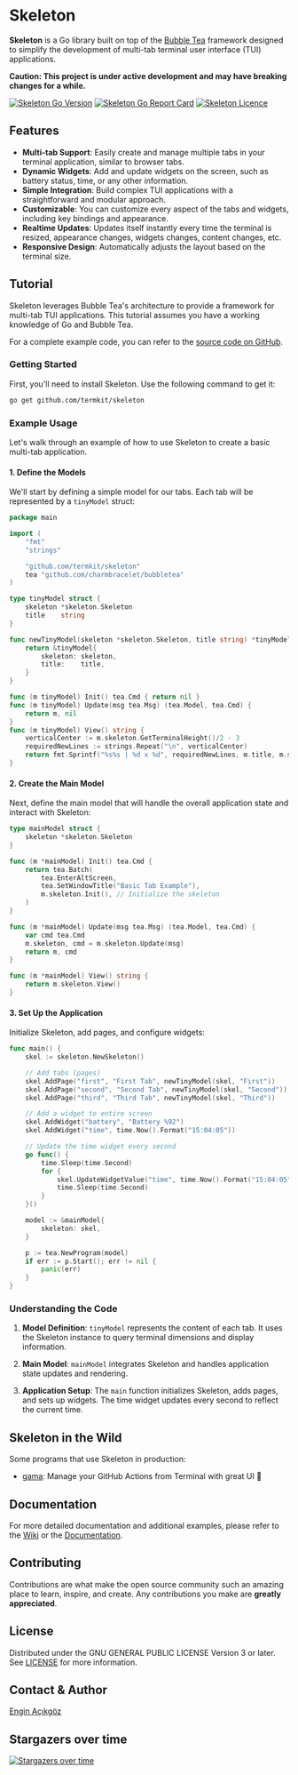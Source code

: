 # Skeleton

**Skeleton** is a Go library built on top of the [Bubble Tea](https://github.com/charmbracelet/bubbletea) framework designed to simplify the development of multi-tab terminal user interface (TUI) applications.

**Caution: This project is under active development and may have breaking changes for a while.**

<a href="https://github.com/termkit/skeleton" target="_blank"><img src="https://img.shields.io/github/go-mod/go-version/termkit/skeleton?style=for-the-badge&logo=go" alt="Skeleton Go Version" /></a>
<a href="https://goreportcard.com/report/github.com/termkit/skeleton" target="_blank"><img src="https://goreportcard.com/badge/github.com/termkit/skeleton?style=for-the-badge&logo=go" alt="Skeleton Go Report Card" /></a>
<a href="https://github.com/termkit/skeleton" target="_blank"><img src="https://img.shields.io/github/license/termkit/skeleton?style=for-the-badge" alt="Skeleton Licence" /></a>

## Features

- **Multi-tab Support**: Easily create and manage multiple tabs in your terminal application, similar to browser tabs.
- **Dynamic Widgets**: Add and update widgets on the screen, such as battery status, time, or any other information.
- **Simple Integration**: Build complex TUI applications with a straightforward and modular approach.
- **Customizable**: You can customize every aspect of the tabs and widgets, including key bindings and appearance. 
- **Realtime Updates**: Updates itself instantly every time the terminal is resized, appearance changes, widgets changes, content changes, etc.
- **Responsive Design**: Automatically adjusts the layout based on the terminal size.

## Tutorial

Skeleton leverages Bubble Tea's architecture to provide a framework for multi-tab TUI applications. This tutorial assumes you have a working knowledge of Go and Bubble Tea.

For a complete example code, you can refer to the [source code on GitHub](https://github.com/termkit/skeleton/tree/main/examples).

### Getting Started

First, you'll need to install Skeleton. Use the following command to get it:

````bash
go get github.com/termkit/skeleton
````

### Example Usage

Let's walk through an example of how to use Skeleton to create a basic multi-tab application.

#### 1. Define the Models

We'll start by defining a simple model for our tabs. Each tab will be represented by a `tinyModel` struct:

````go
package main

import (
	"fmt"
	"strings"

	"github.com/termkit/skeleton"
	tea "github.com/charmbracelet/bubbletea"
)

type tinyModel struct {
	skeleton *skeleton.Skeleton
	title    string
}

func newTinyModel(skeleton *skeleton.Skeleton, title string) *tinyModel {
	return &tinyModel{
		skeleton: skeleton,
		title:    title,
	}
}

func (m tinyModel) Init() tea.Cmd { return nil }
func (m tinyModel) Update(msg tea.Msg) (tea.Model, tea.Cmd) {
	return m, nil
}
func (m tinyModel) View() string {
	verticalCenter := m.skeleton.GetTerminalHeight()/2 - 3
	requiredNewLines := strings.Repeat("\n", verticalCenter)
	return fmt.Sprintf("%s%s | %d x %d", requiredNewLines, m.title, m.skeleton.GetTerminalWidth(), m.skeleton.GetTerminalHeight())
}
````

#### 2. Create the Main Model

Next, define the main model that will handle the overall application state and interact with Skeleton:

````go
type mainModel struct {
	skeleton *skeleton.Skeleton
}

func (m *mainModel) Init() tea.Cmd {
	return tea.Batch(
		tea.EnterAltScreen,
		tea.SetWindowTitle("Basic Tab Example"),
		m.skeleton.Init(), // Initialize the skeleton
	)
}

func (m *mainModel) Update(msg tea.Msg) (tea.Model, tea.Cmd) {
	var cmd tea.Cmd
	m.skeleton, cmd = m.skeleton.Update(msg)
	return m, cmd
}

func (m *mainModel) View() string {
	return m.skeleton.View()
}
````

#### 3. Set Up the Application

Initialize Skeleton, add pages, and configure widgets:

````go
func main() {
	skel := skeleton.NewSkeleton()

	// Add tabs (pages)
	skel.AddPage("first", "First Tab", newTinyModel(skel, "First"))
	skel.AddPage("second", "Second Tab", newTinyModel(skel, "Second"))
	skel.AddPage("third", "Third Tab", newTinyModel(skel, "Third"))

	// Add a widget to entire screen
	skel.AddWidget("battery", "Battery %92")
	skel.AddWidget("time", time.Now().Format("15:04:05"))

	// Update the time widget every second
	go func() {
		time.Sleep(time.Second)
		for {
			skel.UpdateWidgetValue("time", time.Now().Format("15:04:05"))
			time.Sleep(time.Second)
		}
	}()

	model := &mainModel{
		skeleton: skel,
	}

	p := tea.NewProgram(model)
	if err := p.Start(); err != nil {
		panic(err)
	}
}
````

### Understanding the Code

1. **Model Definition**: `tinyModel` represents the content of each tab. It uses the Skeleton instance to query terminal dimensions and display information.

2. **Main Model**: `mainModel` integrates Skeleton and handles application state updates and rendering.

3. **Application Setup**: The `main` function initializes Skeleton, adds pages, and sets up widgets. The time widget updates every second to reflect the current time.

## Skeleton in the Wild
Some programs that use Skeleton in production:

- [gama](https://github.com/termkit/gama): Manage your GitHub Actions from Terminal with great UI 🧪

## Documentation

For more detailed documentation and additional examples, please refer to the [Wiki](https://github.com/termkit/skeleton/wiki) or the [Documentation](https://github.com/termkit/skeleton/docs).

## Contributing

Contributions are what make the open source community such an amazing place to learn, inspire, and create. Any contributions you make are **greatly appreciated**.

## License

Distributed under the GNU GENERAL PUBLIC LICENSE Version 3 or later. See [LICENSE](LICENSE) for more information.

## Contact & Author

[Engin Açıkgöz](https://github.com/canack)

## Stargazers over time

[![Stargazers over time](https://starchart.cc/termkit/skeleton.svg?variant=adaptive)](https://starchart.cc/termkit/skeleton)
